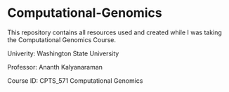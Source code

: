 # Computational-Genomics
This repository contains all resources used and created while I was taking the Computational Genomics Course.

Univerity: Washington State University

Professor: Ananth Kalyanaraman

Course ID: CPTS_571 Computational Genomics
